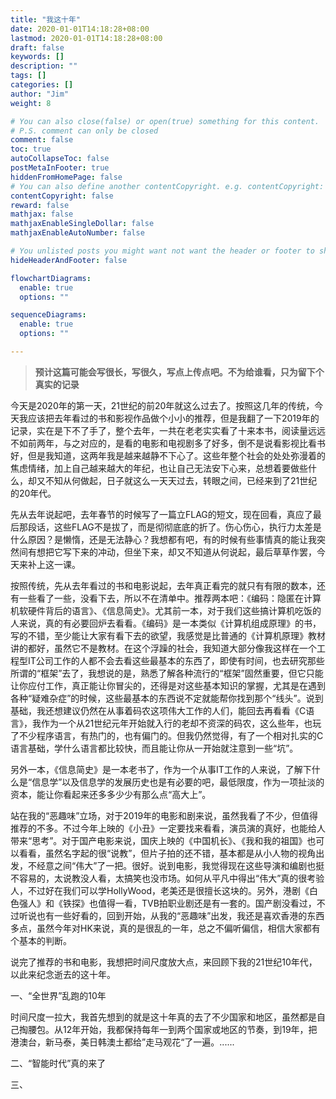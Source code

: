 ```yaml
---
title: "我这十年"
date: 2020-01-01T14:18:28+08:00
lastmod: 2020-01-01T14:18:28+08:00
draft: false
keywords: []
description: ""
tags: []
categories: []
author: "Jim"
weight: 8

# You can also close(false) or open(true) something for this content.
# P.S. comment can only be closed
comment: false
toc: true
autoCollapseToc: false
postMetaInFooter: true
hiddenFromHomePage: false
# You can also define another contentCopyright. e.g. contentCopyright: "This is another copyright."
contentCopyright: false
reward: false
mathjax: false
mathjaxEnableSingleDollar: false
mathjaxEnableAutoNumber: false

# You unlisted posts you might want not want the header or footer to show
hideHeaderAndFooter: false

flowchartDiagrams:
  enable: true
  options: ""

sequenceDiagrams: 
  enable: true
  options: ""

---
```


<!--more-->

> **预计这篇可能会写很长，写很久，写点上传点吧。不为给谁看，只为留下个真实的记录**

今天是2020年的第一天，21世纪的前20年就这么过去了。按照这几年的传统，今天我应该把去年看过的书和影视作品做个小小的推荐，但是我翻了一下2019年的记录，实在是下不了手了，整个去年，一共在老老实实看了十来本书，阅读量远远不如前两年，与之对应的，是看的电影和电视剧多了好多，倒不是说看影视比看书好，但是我知道，这两年我是越来越静不下心了。这些年整个社会的处处弥漫着的焦虑情绪，加上自己越来越大的年纪，也让自己无法安下心来，总想着要做些什么，却又不知从何做起，日子就这么一天天过去，转眼之间，已经来到了21世纪的20年代。

先从去年说起吧，去年春节的时候写了一篇立FLAG的短文，现在回看，真应了最后那段话，这些FLAG不是拔了，而是彻彻底底的折了。伤心伤心，执行力太差是什么原因？是懒惰，还是无法静心？我想都有吧，有的时候有些事情真的能让我突然间有想把它写下来的冲动，但坐下来，却又不知道从何说起，最后草草作罢，今天来补上这一课。

按照传统，先从去年看过的书和电影说起，去年真正看完的就只有有限的数本，还有一些看了一些，没看下去，所以不在清单中。推荐两本吧：《编码：隐匿在计算机软硬件背后的语言》、《信息简史》。尤其前一本，对于我们这些搞计算机吃饭的人来说，真的有必要回炉去看看。《编码》是一本类似《计算机组成原理》的书，写的不错，至少能让大家有看下去的欲望，我感觉是比普通的《计算机原理》教材讲的都好，虽然它不是教材。在这个浮躁的社会，我知道大部分像我这样在一个工程型IT公司工作的人都不会去看这些最基本的东西了，即使有时间，也去研究那些所谓的“框架”去了，我想说的是，熟悉了解各种流行的“框架”固然重要，但它只能让你应付工作，真正能让你冒尖的，还得是对这些基本知识的掌握，尤其是在遇到各种“疑难杂症”的时候，这些最基本的东西说不定就能帮你找到那个“线头”。说到基础，我还想建议仍然在从事着码农这项伟大工作的人们，能回去再看看《C语言》，我作为一个从21世纪元年开始就入行的老却不资深的码农，这么些年，也玩了不少程序语言，有热门的，也有偏门的。但我仍然觉得，有了一个相对扎实的C语言基础，学什么语言都比较快，而且能让你从一开始就注意到一些“坑”。

另外一本，《信息简史》是一本老书了，作为一个从事IT工作的人来说，了解下什么是“信息学”以及信息学的发展历史也是有必要的吧，最低限度，作为一项扯淡的资本，能让你看起来还多多少少有那么点“高大上”。

站在我的“恶趣味”立场，对于2019年的电影和剧来说，虽然我看了不少，但值得推荐的不多。不过今年上映的《小丑》一定要找来看看，演员演的真好，也能给人带来“思考”。对于国产电影来说，国庆上映的《中国机长》、《我和我的祖国》也可以看看，虽然名字起的很“说教”，但片子拍的还不错，基本都是从小人物的视角出发，不经意之间“伟大”了一把。很好。说到电影，我觉得现在这些导演和编剧也挺不容易的，太说教没人看，太搞笑也没市场。如何从平凡中得出“伟大”真的很考验人，不过好在我们可以学HollyWood，老美还是很擅长这块的。另外，港剧《白色强人》和《铁探》也值得一看，TVB拍职业剧还是有一套的。国产剧没看过，不过听说也有一些好看的，回到开始，从我的“恶趣味”出发，我还是喜欢香港的东西多点，虽然今年对HK来说，真的是很乱的一年，总之不偏听偏信，相信大家都有个基本的判断。

说完了推荐的书和电影，我想把时间尺度放大点，来回顾下我的21世纪10年代，以此来纪念逝去的这十年。

一、“全世界”乱跑的10年

时间尺度一拉大，我首先想到的就是这十年真的去了不少国家和地区，虽然都是自己掏腰包。从12年开始，我都保持每年一到两个国家或地区的节奏，到19年，把港澳台，新马泰，美日韩澳土都给”走马观花“了一遍。......

二、“智能时代”真的来了

三、

